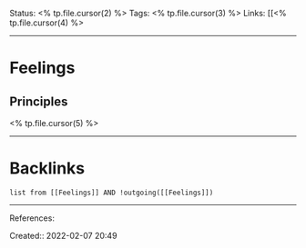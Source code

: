 
Status: <% tp.file.cursor(2) %>
Tags: <% tp.file.cursor(3) %>
Links: [[<% tp.file.cursor(4) %>
___
# Feelings
## Principles
<% tp.file.cursor(5) %>
___
# Backlinks
```dataview
list from [[Feelings]] AND !outgoing([[Feelings]])
```
___
References:

Created:: 2022-02-07 20:49

